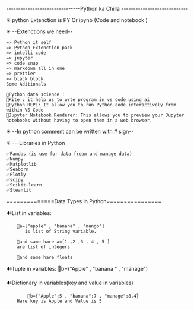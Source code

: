 -------------------------------Python ka Chilla ----------------------------


✳ python Extenction is PY  Or ipynb (Code and notebook )


✳  --Extenctions we need--

    => Python it self
    => Python Extenction pack 
    => intelli code
    => jupyter
    => code snap
    => markdown all in one
    => prettier
    => black block
    Some Aditionals 

    🧩Python data science :
    🧩Kite : it help us to wrte program in vs code using ai
    🧩Python REPL: It allow you to run Python code interactively from within VS Code
    🧩Jupyter Notebook Renderer: This allows you to preview your Jupyter notebooks without having to open them in a web browser.


✳  --In python comment can be written with # sign--




✳ ---Libraries in Python

	✅Pandas (is use for data fream and manage data)
	✅Numpy
	✅Matplotlib
	✅Seaborn
	✅Plotly
	✅scipy
	✅Scikit-learn
	✅Steanlit		


==============Data Types in Python================

🔊List in variables: 
        
        🧩a=["apple" , "banana" , "mango"]
           is list of String variable.

        🧩and same hare a=[1 ,2 ,3 , 4 , 5 ]
        are list of integers

        🧩and same hare floats       


🔊Tuple in variables:
        🧩b=("Apple" , "banana " , "manage")

🔊Dictionary in variables(key and value in variables)

            🧩b={"Apple":5 , "banana":7 , "manage":8.4}
        Hare key is Apple and Value is 5







